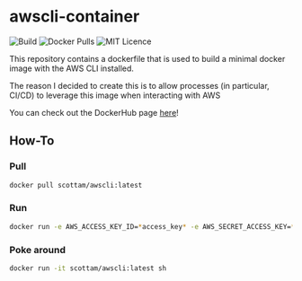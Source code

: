 # awscli-container

![Build](https://img.shields.io/docker/cloud/build/scottam/awscli)
![Docker Pulls](https://img.shields.io/docker/pulls/scottam/awscli)
![MIT Licence](https://img.shields.io/github/license/scottalexandermurray/awscli-container)

This repository contains a dockerfile that is used to build a minimal docker image with the AWS CLI installed.

The reason I decided to create this is to allow processes (in particular, CI/CD) to leverage this image when interacting with AWS

You can check out the DockerHub page [here](https://hub.docker.com/r/scottam/awscli)!

## How-To

### Pull

```sh
docker pull scottam/awscli:latest
```

### Run

```sh
docker run -e AWS_ACCESS_KEY_ID=*access_key* -e AWS_SECRET_ACCESS_KEY=*secret_key* -e AWS_DEFAULT_REGION=*region* scottam/awscli:latest aws s3 ls
```

### Poke around

```sh
docker run -it scottam/awscli:latest sh
```
